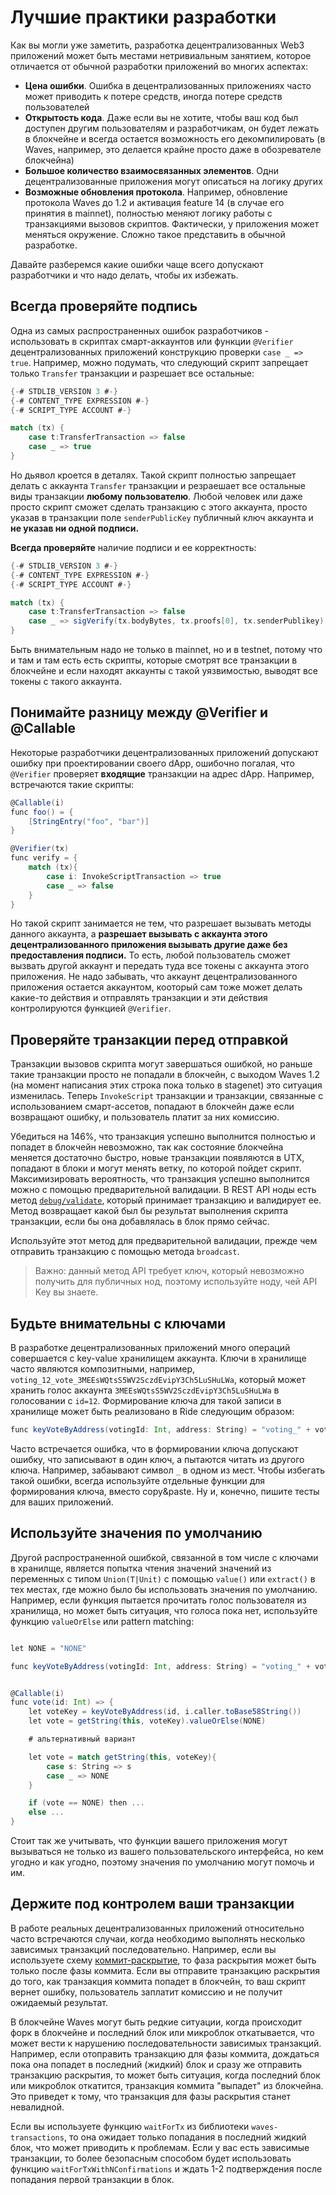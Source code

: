 # Лучшие практики разработки

Как вы могли уже заметить, разработка децентрализованных Web3 приложений может быть местами нетривиальным занятием, которое отличается от обычной разработки приложений во многих аспектах:

- **Цена ошибки**. Ошибка в децентрализованных приложениях часто может приводить к потере средств, иногда потере средств пользователей
- **Открытость кода**. Даже если вы не хотите, чтобы ваш код был доступен другим пользователям и разработчикам, он будет лежать в блокчейне и всегда остается возможность его декомпилировать (в Waves, например, это делается крайне просто даже в обозревателе блокчейна)
- **Большое количество взаимосвязанных элементов**. Одни децентрализованные приложения могут описаться на логику других
- **Возможные обновления протокола**. Например, обновление протокола Waves до 1.2 и активация feature 14 (в случае его принятия в mainnet), полностью меняют логику работы с транзакциями вызовов скриптов. Фактически, у приложения может меняться окружение. Сложно такое представить в обычной разработке.

Давайте разберемся какие ошибки чаще всего допускают разработчики и что надо делать, чтобы их избежать.

## Всегда проверяйте подпись

Одна из самых распространенных ошибок разработчиков - использовать в скриптах смарт-аккаунтов или функции `@Verifier` децентрализованных приложений конструкцию проверки `case _ => true`. Например, можно подумать, что следующий скрипт запрещает только `Transfer` транзакции и разрешает все остальные:

```scala
{-# STDLIB_VERSION 3 #-}
{-# CONTENT_TYPE EXPRESSION #-}
{-# SCRIPT_TYPE ACCOUNT #-}

match (tx) {
    case t:TransferTransaction => false
    case _ => true
}
```

Но дьявол кроется в деталях. Такой скрипт полностью запрещает делать с аккаунта `Transfer` транзакции и резраешает все остальные виды транзакции **любому пользователю**. Любой человек или даже просто скрипт сможет сделать транзакцию с этого аккаунта, просто указав в транзакции поле `senderPublicKey` публичный ключ аккаунта и **не указав ни одной подписи.**

**Всегда проверяйте** наличие подписи и ее корректность:

```scala
{-# STDLIB_VERSION 3 #-}
{-# CONTENT_TYPE EXPRESSION #-}
{-# SCRIPT_TYPE ACCOUNT #-}

match (tx) {
    case t:TransferTransaction => false
    case _ => sigVerify(tx.bodyBytes, tx.proofs[0], tx.senderPublikey)
}
```

Быть внимательным надо не только в mainnet, но и в testnet, потому что и там и там есть есть скрипты, которые смотрят все транзакции в блокчейне и если находят аккаунты с такой уязвимостью, выводят все токены с такого аккаунта.

## Понимайте разницу между @Verifier и @Callable

Некоторые разработчики децентрализованных приложений допускают ошибку при проектировании своего dApp, ошибочно погалая, что `@Verifier` проверяет **входящие** транзакции на адрес dApp. Например, встречаются такие скрипты:

```scala
@Callable(i)
func foo() = {
    [StringEntry("foo", "bar")]
}

@Verifier(tx)
func verify = {
    match (tx){
        case i: InvokeScriptTransaction => true
        case _ => false
    }
}
```

Но такой скрипт занимается не тем, что разрешает вызывать методы данного аккаунта, а **разрешает вызывать с аккаунта этого децентрализованного приложения вызывать другие даже без предоставления подписи.** То есть, любой пользователь сможет вызвать другой аккаунт и передать туда все токены с аккаунта этого приложения. Не надо забывать, что аккаунт децентрализованного приложения остается аккаунтом, кооторый сам тоже может делать какие-то действия и отправлять транзакции и эти действия контролируются функцией `@Verifier`.

## Проверяйте транзакции перед отправкой

Транзакции вызовов скрипта могут завершаться ошибкой, но раньше такие транзакции просто не попадали в блокчейн, с выходом Waves 1.2 (на момент написания этих строка пока только в stagenet) это ситуация изменилась. Теперь `InvokeScript` транзакции и транзакции, связанные с использованием смарт-ассетов, попадают в блокчейн даже если возвращают ошибку, и пользователь платит за них комиссию.

Убедиться на 146%, что транзакция успешно выполнится полностью и попадет в блокчейн невозможно, так как состояние блокчейна меняется достаточно быстро, новые транзакции появляются в UTX, попадают в блоки и могут менять ветку, по которой пойдет скрипт. Максимизировать вероятность, что транзакция успешно выполнится можно с помощью предварительной валидации. В REST API ноды есть метод [`debug/validate`](https://nodes.wavesplatform.com/api-docs/index.html#/debug/validate), который принимает транзакцию и валидирует ее. Метод возвращает какой был бы результат выполнения скрипта транзакции, если бы она добавлялась в блок прямо сейчас.

Используйте этот метод для предварительной валидации, прежде чем отправить транзакцию с помощью метода `broadcast`.

> Важно: данный метод API требует ключ, который невозможно получить для публичных нод, поэтому используйте ноду, чей API Key вы знаете.

## Будьте внимательны с ключами

В разработке децентрализованных приложений много операций совершается с key-value хранилищем аккаунта. Ключи в хранилище часто являются композитными, например, `voting_12_vote_3MEEsWQtsS5WV2SczdEvipY3Ch5LuSHuLWa`, который может хранить голос аккаунта `3MEEsWQtsS5WV2SczdEvipY3Ch5LuSHuLWa` в голосовании с `id=12`. Формирование ключа для такой записи в хранилище может быть реализовано в Ride следующим образом:

```scala
func keyVoteByAddress(votingId: Int, address: String) = "voting_" + votingId + "_vote_" + address
```

Часто встречается ошибка, что в формировании ключа допускают ошибку, что записывают в один ключ, а пытаются читать из другого ключа. Например, забаывают символ `_` в одном из мест. Чтобы избегать такой ошибки, всегда используйте отдельные функции для формирования ключа, вместо copy&paste. Ну и, конечно, пишите тесты для ваших приложений.

## Используйте значения по умолчанию

Другой распространенной ошибкой, связанной в том числе с ключами в хранилще, является попытка чтения значений значений из переменных с типом `Union(T|Unit)` с помощью `value()` или `extract()` в тех местах, где можно было бы использовать значения по умолчанию. Например, если функция пытается прочитать голос пользователя из хранилища, но может быть ситуация, что голоса пока нет, используйте функцию `valueOrElse` или pattern matching:

```scala

let NONE = "NONE"

func keyVoteByAddress(votingId: Int, address: String) = "voting_" + votingId + "_vote_" + address


@Callable(i)
func vote(id: Int) => {
    let voteKey = keyVoteByAddress(id, i.caller.toBase58String())
    let vote = getString(this, voteKey).valueOrElse(NONE)

    # альтернативный вариант

    let vote = match getString(this, voteKey){
        case s: String => s
        case _ => NONE
    }

    if (vote == NONE) then ...
    else ...
}
```

Стоит так же учитывать, что функции вашего приложения могут вызываться не только из вашего пользовательского интерфейса, но кем угодно и как угодно, поэтому значения по умолчанию могут помочь и им.

## Держите под контролем ваши транзакции

В работе реальных децентрализованных приложений относительно часто встречаются случаи, когда необходимо выполнять несколько зависимых транзакций последовательно. Например, если вы используете схему [коммит-раскрытие](https://en.wikipedia.org/wiki/Commitment_scheme), то фаза раскрытия может быть только после фазы коммита. Если вы отправите транзакцию раскрытия до того, как транзакция коммита попадет в блокчейн, то ваш скрипт вернет ошибку, пользователь заплатит комиссию и не получит ожидаемый результат.

В блокчейне Waves могут быть редкие ситуации, когда происходит форк в блокчейне и последний блок или микроблок откатывается, что может вести к нарушению последовательности зависимых транзакций. Например, если отоправить транзакцию для фазы коммита, дождаться пока она попадет в последний (жидкий) блок и сразу же отправить транзакцию раскрытия, то может быть ситуация, когда последний блок или микроблок откатится, транзакция коммита "выпадет" из блокчейна. Это приведет к тому, что транзакция для фазы раскрытия станет невалидной.

Если вы используете функцию `waitForTx` из библиотеки `waves-transactions`, то она ожидает только попадания в последний жидкий блок, что может приводить к проблемам. Если у вас есть зависимые транзакции, то более безопасным способом будет использовать функцию `waitForTxWithNConfirmations` и ждать 1-2 подтверждения после попадания первой транзакции в блок.
